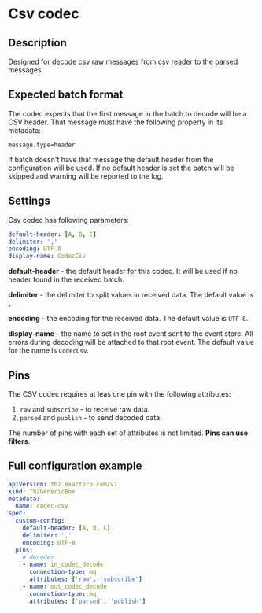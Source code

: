 # Csv codec
## Description
Designed for decode csv raw messages from csv reader to the parsed messages.

## Expected batch format

The codec expects that the first message in the batch to decode will be a CSV header.
That message must have the following property in its metadata:
```properties
message.type=header
```
If batch doesn't have that message the default header from the configuration will be used.
If no default header is set the batch will be skipped and warning will be reported to the log.

## Settings
Csv codec has following parameters:

```yaml
default-header: [A, B, C]
delimiter: ','
encoding: UTF-8
display-name: CodecCsv
```
**default-header** - the default header for this codec. It will be used if no header found in the received batch.

**delimiter** - the delimiter to split values in received data. The default value is `,`.

**encoding** - the encoding for the received data. The default value is `UTF-8`.

**display-name** - the name to set in the root event sent to the event store. All errors during decoding will be attached to that root event.
The default value for the name is `CodecCsv`.

## Pins

The CSV codec requires at leas one pin with the following attributes:
1. `raw` and `subscribe` - to receive raw data.
2. `parsed` and `publish` - to send decoded data.

The number of pins with each set of attributes is not limited. **Pins can use filters**.

## Full configuration example

```yaml
apiVersion: th2.exactpro.com/v1
kind: Th2GenericBox
metadata:
  name: codec-csv
spec:
  custom-config:
    default-header: [A, B, C]
    delimiter: ','
    encoding: UTF-8
  pins:
    # decoder
    - name: in_codec_decode
      connection-type: mq
      attributes: ['raw', 'subscribe']
    - name: out_codec_decode
      connection-type: mq
      attributes: ['parsed', 'publish']
```